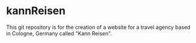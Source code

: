 # kannReisen
This git repository is for the creation of a website for a travel agency based in Cologne, Germany called "Kann Reisen".
